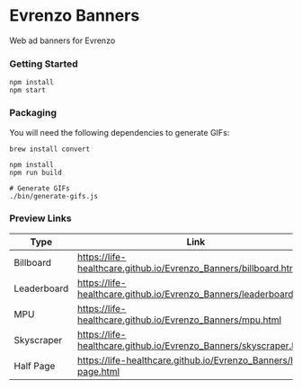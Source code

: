 # Evrenzo Banners

Web ad banners for Evrenzo

### Getting Started

```shell
npm install
npm start
```

### Packaging

You will need the following dependencies to generate GIFs:

```shell
brew install convert
```

```shell
npm install
npm run build

# Generate GIFs
./bin/generate-gifs.js
```

### Preview Links

| Type        | Link                                                               |
|-------------|--------------------------------------------------------------------|
| Billboard   | https://life-healthcare.github.io/Evrenzo_Banners/billboard.html   |
| Leaderboard | https://life-healthcare.github.io/Evrenzo_Banners/leaderboard.html |
| MPU         | https://life-healthcare.github.io/Evrenzo_Banners/mpu.html         |
| Skyscraper  | https://life-healthcare.github.io/Evrenzo_Banners/skyscraper.html  |
| Half Page   | https://life-healthcare.github.io/Evrenzo_Banners/half-page.html   |
